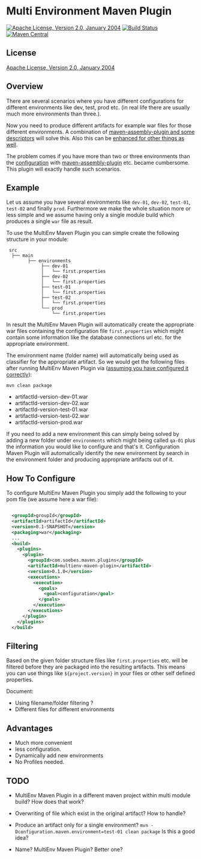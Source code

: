 Multi Environment Maven Plugin
==============================

[![Apache License, Version 2.0, January 2004](https://img.shields.io/github/license/khmarbaise/multienv-maven-plugin.svg?label=License)](http://www.apache.org/licenses/)
[![Build Status](https://travis-ci.org/khmarbaise/multienv-maven-plugin.svg?branch=master)](https://travis-ci.org/khmarbaise/multienv-maven-plugin)
[![Maven Central](https://img.shields.io/maven-central/v/com.soebes.maven.plugins/multienv-maven-plugin.svg?label=Maven%20Central)](http://search.maven.org/#search%7Cga%7C1%7Ccom.soebes.maven.plugins)

License
-------
[Apache License, Version 2.0, January 2004](http://www.apache.org/licenses/)


Overview
--------

There are several scenarios where you have different configurations for 
different environments like dev, test, prod etc. (in real life there are
usually much more environments than three.).

Now you need to produce different artifacts for example war files for those
different environments. A combination of [maven-assembly-plugin and some
descriptors][blog-multiple-environments-i] will solve this. Also this
can be [enhanced for other things as well][blog-multiple-environments-ii].

The problem comes if you have more than two or three environments than the
[configuration][iterator-plugin] with
[maven-assembly-plugin][iterator-plugin-map] etc. became cumbersome.
This plugin will exactly handle such scenarios.

Example
-------

Let us assume you have several environments like `dev-01`, `dev-02`, `test-01`,
`test-02` and finally `prod`. Furthermore we make the whole situation more or
less simple and we assume having only a single module build which produces a
single `war` file as result.

To use the MultiEnv Maven Plugin you can simple create the following
structure in your module:

     src
      ├── main 
            ├── environments
                 ├── dev-01
                 │   └── first.properties
                 ├── dev-02
                 │   └── first.properties
                 ├── test-01
                 │   └── first.properties
                 ├── test-02
                 │   └── first.properties
                 └── prod
                     └── first.properties

In result the MultiEnv Maven Plugin will automatically create the
appropriate war files containing the configuration file `first.properties`
which might contain some information like the database connections url etc. for
the appropriate environment.

The environment name (folder name) will automatically being used as classifier
for the appropriate artifact. So we would get the following files after
running MultiEnv Maven Plugin via ([assuming you have configured it
correctly](README.md#how-to-configure)):

```
mvn clean package
```

  * artifactId-version-dev-01.war
  * artifactId-version-dev-02.war
  * artifactId-version-test-01.war
  * artifactId-version-test-02.war
  * artifactId-version-prod.war


If you need to add a new environment this can simply being solved by adding a
new folder under `environments` which might being called `qa-01` plus the
information you would like to configure and that's it.  Configuration Maven
Plugin will automatically identify the new environment by search in the
environment folder and producing appropriate artifacts out of it.

How To Configure
----------------

To configure MultiEnv Maven Plugin you simply add the following
to your pom file (we assume here a war file):

``` xml

  <groupId>groupId</groupId>
  <artifactId>artifactId</artifactId>
  <version>0.1-SNAPSHOT</version>
  <packaging>war</packaging>
  ...
  <build>
    <plugins>
      <plugin>
        <groupId>com.soebes.maven.plugins</groupId>
        <artifactId>multienv-maven-plugin</artifactId>
        <version>0.1.0</version>
        <executions>
          <execution>
            <goals>
              <goal>configuration</goal>
            </goals>
          </execution>
        </executions>
      </plugin>
    </plugins>
  </build>
```

Filtering
---------

Based on the given folder structure files like `first.properties` etc. will be
filtered before they are packaged into the resulting artifacts. This means you
can use things like `${project.version}` in your files or other self defined
properties.


Document:

 * Using filename/folder filtering ?
 * Different files for different environments

Advantages
----------

 * Much more convenient 
 * less configuration. 
 * Dynamically add new environments 
 * No Profiles needed.

TODO
----

 * MultiEnv Maven Plugin in a different maven project within multi module
   build? How does that work? 
 * Overwriting of file which exist in the original artifact? How to handle?
 * Produce an artifact only for a single environment?
   `mvn -Dconfiguration.maven.environment=test-01 clean package` 
   Is this a good idea?

 * Name? MultiEnv Maven Plugin? Better one?


[blog-multiple-environments-i]: http://blog.soebes.de/blog/2011/07/29/maven-configuration-for-multipe-environments/
[blog-multiple-environments-ii]: http://blog.soebes.de/blog/2011/08/11/maven-configuration-for-multipe-environments-ii/
[iterator-plugin]: http://khmarbaise.github.io/iterator-maven-plugin/
[iterator-plugin-map]: https://github.com/khmarbaise/iterator-maven-plugin/blob/master/src/it/mavenAssemblyPluginTest/pom.xml
